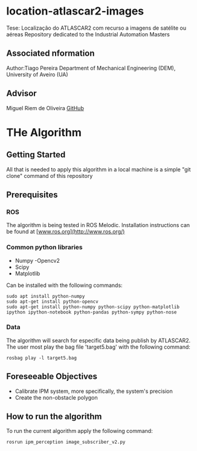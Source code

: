 # location-atlascar2-images
Tese: Localização do ATLASCAR2 com recurso a imagens de satélite ou aéreas
Repository dedicated to the Industrial Automation Masters

## Associated nformation
Author:Tiago Pereira
Department of Mechanical Engineering (DEM), University of Aveiro (UA)

## Advisor
Miguel Riem de Oliveira [GitHub](https://github.com/miguelriemoliveira/)

# THe Algorithm
## Getting Started 
All that is needed to apply this algorithm in a local machine is a simple "git clone" command of this repository

## Prerequisites
### ROS
The algorithm is being tested in ROS Melodic.
Installation instructions can be found at [www.ros.org](http://www.ros.org/)
### Common python libraries
- Numpy
-Opencv2
- Scipy
- Matplotlib

Can be installed with the following commands:
```
sudo apt install python-numpy
sudo apt-get install python-opencv
sudo apt-get install python-numpy python-scipy python-matplotlib ipython ipython-notebook python-pandas python-sympy python-nose
```

### Data
The algorithm will search for especific data being publish by ATLASCAR2. 
The user most play the bag file 'target5.bag' with the following command:
```
rosbag play -l target5.bag
```

## Foreseeable Objectives
- Calibrate IPM system, more specifically, the system's precision 
- Create the non-obstacle polygon

## How to run the algorithm
To run the current algorithm apply the following command:
 ```
rosrun ipm_perception image_subscriber_v2.py
 ```

